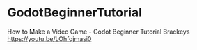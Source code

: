 # GodotBeginnerTutorial

How to Make a Video Game - Godot Beginner Tutorial
	Brackeys
	https://youtu.be/LOhfqjmasi0